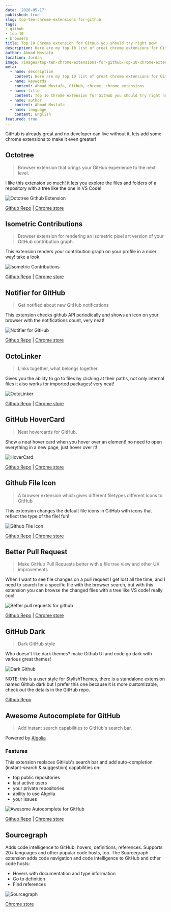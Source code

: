 ```yaml
---
date: '2020-05-17'
published: true
slug: top-ten-chrome-extensions-for-github
tags:
- github
- top-10
- browsers
title: Top 10 Chrome extension for GitHub you should try right now!
description: Here are my top 10 list of great chrome extensions for GitHub.
author: Ahmad Mostafa
location: Jordan
image: /images/top-ten-chrome-extensions-for-github/Top-10-chrome-extensions-for-Github.png
meta:
  - name: description
    content: Here are my top 10 list of great chrome extensions for GitHub.
  - name: keywords
    content: Ahmad Mostafa, Github, chrome, chrome extensions
  - name: title
    content: Top 10 Chrome extension for GitHub you should try right now!
  - name: author
    content: Ahmad Mostafa
  - name: language
    content: English
featured: true
---
```


GitHub is already great and no developer can live without it, lets add some chrome extensions to make it even greater!

## Octotree

> Browser extension that brings your GitHub experience to the next level.

I like this extension so much! it lets you explore the files and folders of a repository with a tree like the one in VS Code!

![Octotree Github Extension](/images/top-ten-chrome-extensions-for-github/octotree-github-extension.png)

[Github Repo](https://github.com/ovity/octotree) | [Chrome store](https://chrome.google.com/webstore/detail/octotree/bkhaagjahfmjljalopjnoealnfndnagc?utm_source=chrome-ntp-icon)


## Isometric Contributions

> Browser extension for rendering an isometric pixel art version of your GitHub contribution graph.

This extension renders your contribution graph on your profile in a nicer way! take a look.

![Isometric Contributions](/images/top-ten-chrome-extensions-for-github/isometric-contributions.png)


[Github Repo](https://github.com/jasonlong/isometric-contributions) | [Chrome store](https://chrome.google.com/webstore/detail/isometric-contributions/mjoedlfflcchnleknnceiplgaeoegien/related?utm_source=chrome-ntp-icon)


## Notifier for GitHub

>  Get notified about new GitHub notifications

This extension checks github API periodically and shows an icon on your browser with the notifications count, very neat!

![Notifier for GitHub](https://github.com/sindresorhus/notifier-for-github/raw/master/media/screenshot.png)

[Github Repo](https://github.com/sindresorhus/notifier-for-github) | [Chrome store](https://chrome.google.com/webstore/detail/notifier-for-github/lmjdlojahmbbcodnpecnjnmlddbkjhnn?utm_source=chrome-ntp-icon)


## OctoLinker

> Links together, what belongs together.

Gives you the ability to go to files by clicking at their paths, not only internal files it also works for imported packages! very neat!

![OctoLinker](/images/top-ten-chrome-extensions-for-github/OctoLinker.png)
 
[Github Repo](https://github.com/OctoLinker/OctoLinker) | [Chrome store](https://chrome.google.com/webstore/detail/octolinker/jlmafbaeoofdegohdhinkhilhclaklkp?utm_source=chrome-ntp-icon)


## GitHub HoverCard

> Neat hovercards for GitHub.

Show a neat hover card when you hover over an element! no need to open everything in a new page, just hover over it!

![HoverCard](/images/top-ten-chrome-extensions-for-github/hovercard.png)

[Github Repo](https://github.com/Justineo/github-hovercard) | [Chrome store](https://chrome.google.com/webstore/detail/github-hovercard/mmoahbbnojgkclgceahhakhnccimnplk)


## Github File Icon

> A browser extension which gives different filetypes different icons to GitHub

This extension changes the default file icons in GitHub with icons that reflect the type of the file! fun!

![Github File Icon](/images/top-ten-chrome-extensions-for-github/github-file-icon.png)

[Github Repo](https://github.com/homerchen19/github-file-icon) | [Chrome store](https://chrome.google.com/webstore/detail/file-icon-for-github-and/ficfmibkjjnpogdcfhfokmihanoldbfe)


## Better Pull Request

> Make GitHub Pull Requests better with a file tree view and other UX improvements

When I want to see file changes on a pull request I get lost all the time, and I need to search for a specific file with the browser search, but with this extension you can browse the changed files with a tree like VS code! really cool.

![Better pull requests for github](/images/top-ten-chrome-extensions-for-github/better-pull-requests.png)

[Github Repo](https://github.com/berzniz/github_pr_tree) | [Chrome store](https://chrome.google.com/webstore/detail/better-pull-request-for-g/nfhdjopbhlggibjlimhdbogflgmbiahc)


## GitHub Dark

> Dark GitHub style

Who doesn't like dark themes? make Github UI and code go dark with various great themes! 

![Dark Github](/images/top-ten-chrome-extensions-for-github/dark-github.png)

NOTE: this is a user style for StylishThemes, there is a standalone extension named Github dark but I prefer this one because it is more customizable, check out the details in the GitHub repo.

[Github Repo](https://github.com/StylishThemes/GitHub-Dark)


## Awesome Autocomplete for GitHub

> Add instant search capabilities to GitHub's search bar.

Powered by [Algolia](https://www.algolia.com/)

### Features

This extension replaces GitHub's search bar and add auto-completion (instant-search & suggestion) capabilities on:

- top public repositories
- last active users
- your private repositories
- ability to use Algolia
- your issues

![Awesome Autocomplete for GitHub](/images/top-ten-chrome-extensions-for-github/awesome-autocomplete.jpg)

[Github Repo](https://github.com/algolia/github-awesome-autocomplete) | [Chrome store](https://chrome.google.com/webstore/detail/awesome-autocomplete-for/djkfdjpoelphhdclfjhnffmnlnoknfnd?hl=en)

## Sourcegraph

Adds code intelligence to GitHub: hovers, definitions, references. Supports 20+ languages and other popular code hosts, too.
The Sourcegraph extension adds code navigation and code intelligence to GitHub and other code hosts:

- Hovers with documentation and type information
- Go to definition
- Find references

![Sourcegraph](/images/top-ten-chrome-extensions-for-github/sourcegraph.jpg)

[Chrome store](https://chrome.google.com/webstore/detail/sourcegraph/dgjhfomjieaadpoljlnidmbgkdffpack?utm_source=chrome-ntp-icon)
